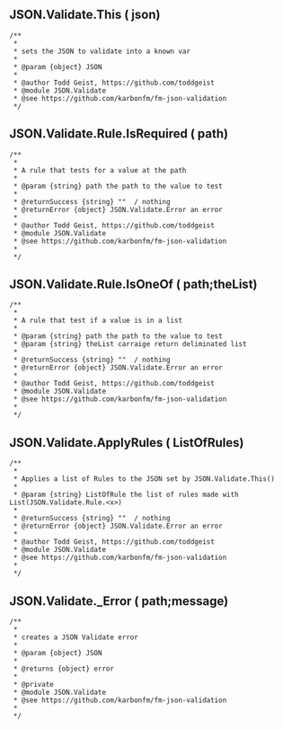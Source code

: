 ## JSON.Validate.This ( json)```/**
 *
 * sets the JSON to validate into a known var
 *
 * @param {object} JSON 
 * 
 * @author Todd Geist, https://github.com/toddgeist
 * @module JSON.Validate
 * @see https://github.com/karbonfm/fm-json-validation
 */```## JSON.Validate.Rule.IsRequired ( path)```/**
 *
 * A rule that tests for a value at the path
 *
 * @param {string} path the path to the value to test
 *
 * @returnSuccess {string} ""  / nothing
 * @returnError {object} JSON.Validate.Error an error
 * 
 * @author Todd Geist, https://github.com/toddgeist
 * @module JSON.Validate
 * @see https://github.com/karbonfm/fm-json-validation
 *
 */```## JSON.Validate.Rule.IsOneOf ( path;theList)```/**
 *
 * A rule that test if a value is in a list
 *
 * @param {string} path the path to the value to test
 * @param {string} theList carraige return deliminated list
 *
 * @returnSuccess {string} ""  / nothing
 * @returnError {object} JSON.Validate.Error an error
 * 
 * @author Todd Geist, https://github.com/toddgeist
 * @module JSON.Validate
 * @see https://github.com/karbonfm/fm-json-validation
 *
 */```## JSON.Validate.ApplyRules ( ListOfRules)```/**
 *
 * Applies a list of Rules to the JSON set by JSON.Validate.This()
 *
 * @param {string} ListOfRule the list of rules made with List(JSON.Validate.Rule.<x>)
 *
 * @returnSuccess {string} ""  / nothing
 * @returnError {object} JSON.Validate.Error an error
 * 
 * @author Todd Geist, https://github.com/toddgeist
 * @module JSON.Validate
 * @see https://github.com/karbonfm/fm-json-validation
 *
 */```## JSON.Validate._Error ( path;message)```/**
 *
 * creates a JSON Validate error
 *
 * @param {object} JSON 
 * 
 * @returns {object} error
 *
 * @private
 * @module JSON.Validate
 * @see https://github.com/karbonfm/fm-json-validation
 *
 */```